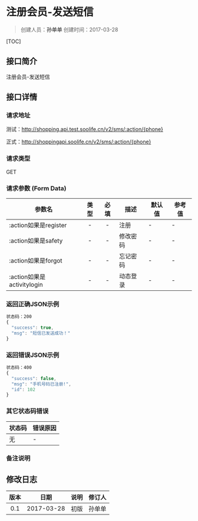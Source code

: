 # 注册会员-发送短信
>创建人员：**孙单单**
>创建时间：2017-03-28

[TOC]

## 接口简介
注册会员-发送短信

## 接口详情

### 请求地址
测试：http://shopping.api.test.soolife.cn/v2/sms/:action/{phone}

正式：http://shoppingapi.soolife.cn/v2/sms/:action/{phone}

### 请求类型
GET

### 请求参数 (Form Data)
| 参数名                     |  类型  |  必填  | 描述   | 默认值  | 参考值  |
| ----------------------- | :--: | :--: | ---- | ---- | ---- |
| :action如果是register      |  -   |  -   | 注册   | -    | -    |
| :action如果是safety        |  -   |  -   | 修改密码 | -    | -    |
| :action如果是forgot        |  -   |  -   | 忘记密码 | -    | -    |
| :action如果是activitylogin |  -   |  -   | 动态登录 | -    | -    |

### 返回正确JSON示例
```javascript
状态码：200
{
  "success": true,
  "msg": "短信已发送成功！"
}
```
### 返回错误JSON示例
```javascript
状态码：400
{
  "success": false,
  "msg": "手机号码已注册!",
  "id": 102
}
```

### 其它状态码错误
| 状态码  | 错误原因 |
| :--- | :--- |
| 无    | -    |

### 备注说明


## 修改日志
|  版本  |     日期     | 说明   | 修订人  |
| :--: | :--------: | :--- | :--- |
| 0.1  | 2017-03-28 | 初版   | 孙单单  |
